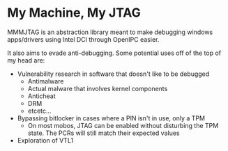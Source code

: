 # My Machine, My JTAG

MMMJTAG is an abstraction library meant to make debugging windows apps/drivers using Intel DCI through OpenIPC easier.

It also aims to evade anti-debugging. Some potential uses off of the top of my head are:

* Vulnerability research in software that doesn't like to be debugged
	* Antimalware
	* Actual malware that involves kernel components
	* Anticheat
	* DRM
	* etcetc...
* Bypassing bitlocker in cases where a PIN isn't in use, only a TPM
	* On most mobos, JTAG can be enabled without disturbing the TPM state. The PCRs will still match their expected values
* Exploration of VTL1
